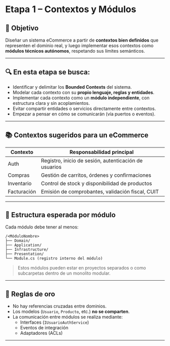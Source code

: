 # Etapa 1 – Contextos y Módulos

## 🎯 Objetivo

Diseñar un sistema eCommerce a partir de **contextos bien definidos** que representen el dominio real, y luego implementar esos contextos como **módulos técnicos autónomos**, respetando sus límites semánticos.

---

## 🔍 En esta etapa se busca:

- Identificar y delimitar los **Bounded Contexts** del sistema.
- Modelar cada contexto con su **propio lenguaje, reglas y entidades**.
- Implementar cada contexto como un **módulo independiente**, con estructura clara y sin acoplamientos.
- Evitar compartir entidades o servicios directamente entre contextos.
- Empezar a pensar en cómo se comunicarán (vía puertos o eventos).

---

## 📚 Contextos sugeridos para un eCommerce

| Contexto     | Responsabilidad principal                          |
|--------------|-----------------------------------------------------|
| Auth         | Registro, inicio de sesión, autenticación de usuarios |
| Compras      | Gestión de carritos, órdenes y confirmaciones       |
| Inventario   | Control de stock y disponibilidad de productos      |
| Facturación  | Emisión de comprobantes, validación fiscal, CUIT    |

---

## 🧱 Estructura esperada por módulo

Cada módulo debe tener al menos:

``` text
/<MóduloNombre>
├── Domain/
├── Application/
├── Infrastructure/
├── Presentation/
└── Module.cs (registro interno del módulo)
```

> Estos módulos pueden estar en proyectos separados o como subcarpetas dentro de un monolito modular.

---

## 🛑 Reglas de oro

- No hay referencias cruzadas entre dominios.
- Los modelos (`Usuario`, `Producto`, etc.) **no se comparten**.
- La comunicación entre módulos se realiza mediante:
  - Interfaces (`IUsuarioAuthService`)
  - Eventos de integración
  - Adaptadores (ACLs)

---

